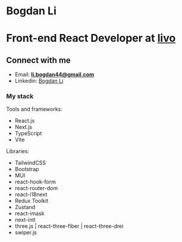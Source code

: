 <h1 align="left">Bogdan Li</h1>

# Front-end React Developer at [livo](https://livo.tj/)

## Connect with me
- Email: **li.bogdan44@gmail.com**
- Linkedin: [Bogdan Li](https://www.linkedin.com/in/li-bogdan/)

<h3>My stack</h3>
<p>Tools and frameworks:</p>

- React.js
- Next.js
- TypeScript
- Vite

<p>Libraries:</p>

- TailwindCSS
- Bootstrap
- MUI
- react-hook-form
- react-router-dom
- react-i18next
- Redux Toolkit
- Zustand
- react-imask
- next-intl
- three.js | react-three-fiber | react-three-drei
- swiper.js
